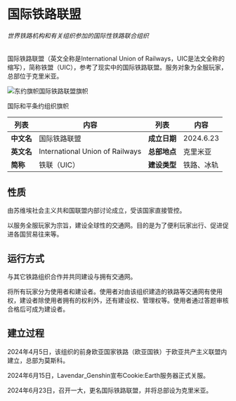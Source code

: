 # 国际铁路联盟<!-- {docsify-ignore-all} -->

###### 世界铁路机构和有关组织参加的国际性铁路联合组织

国际铁路联盟（英文全称是International Union of Railways，UIC是法文全称的缩写），简称铁盟（UIC），参考了现实中的国际铁路联盟。服务对象为全服玩家，总部位于克里米亚。

![东约旗帜](https://img-cdn.yvmou.cn/pigo/202412161813391.png)国际铁路联盟旗帜

国际和平条约组织旗帜

| 列表       | 内容                            | 列表         | 内容       |
| ---------- | ------------------------------- | ------------ | ---------- |
| **中文名** | 国际铁路联盟                    | **成立日期** | 2024.6.23  |
| **英文名** | International Union of Railways | **总部地点** | 克里米亚   |
| **简称**   | 铁联（UIC）                     | **建设类型** | 铁路、冰轨 |

## 性质

由苏维埃社会主义共和国联盟内部讨论成立，受该国家直接管控。

以服务全服玩家为宗旨，建设全球性的交通网。目的是为了便利玩家出行、促进促进各国贸易往来等。

## 运行方式

与其它铁路组织合作并共同建设与拥有交通网。

将所有玩家分为使用者和建设者。使用者对由该组织建造的铁路等交通网有使用权，建设者除使用者拥有的权利外，还有建设权、管理权等。使用者通过答题审核合格后可成为建设者。

## 建立过程

2024年4月5日，该组织的前身欧亚国家铁路（欧亚国铁）于欧亚共产主义联盟内建立，总部为莫斯科。

2024年6月15日，Lavendar_Genshin宣布Cookie:Earth服务器正式关服。

2024年6月23日，召开一大，更名国际铁路联盟，并将总部设为克里米亚。